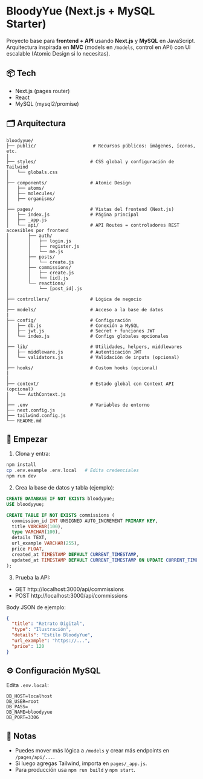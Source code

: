 # BloodyYue (Next.js + MySQL Starter)

Proyecto base para **frontend + API** usando **Next.js** y **MySQL** en JavaScript.
Arquitectura inspirada en **MVC** (models en `/models`, control en API) con UI escalable (Atomic Design si lo necesitas).

## 📦 Tech
- Next.js (pages router)
- React
- MySQL (mysql2/promise)

## 🗂 Arquitectura
```
bloodyyue/
├── public/                     # Recursos públicos: imágenes, íconos, etc.
│
├── styles/                    # CSS global y configuración de Tailwind
│   └── globals.css
│
├── components/                # Atomic Design
│   ├── atoms/
│   ├── molecules/
│   ├── organisms/
│
├── pages/                     # Vistas del frontend (Next.js)
│   ├── index.js               # Página principal
│   ├── _app.js
│   └── api/                   # API Routes = controladores REST accesibles por frontend
│       ├── auth/
│       │   ├── login.js
│       │   ├── register.js
│       │   └── me.js
│       ├── posts/
│       │   └── create.js
│       ├── commissions/
│       │   ├── create.js
│       │   └── [id].js
│       └── reactions/
│           └── [post_id].js
│
├── controllers/               # Lógica de negocio
│
├── models/                    # Acceso a la base de datos
|
├── config/                    # Configuración
│   ├── db.js                  # Conexión a MySQL
│   ├── jwt.js                 # Secret + funciones JWT
│   └── index.js               # Configs globales opcionales
│
├── lib/                       # Utilidades, helpers, middlewares
│   ├── middleware.js          # Autenticación JWT
│   └── validators.js          # Validación de inputs (opcional)
│
├── hooks/                     # Custom hooks (opcional)
|
│
├── context/                   # Estado global con Context API (opcional)
│   └── AuthContext.js
│
├── .env                       # Variables de entorno
├── next.config.js
├── tailwind.config.js
└── README.md

```

## 🚀 Empezar

1. Clona y entra:
```bash
npm install
cp .env.example .env.local   # Edita credenciales
npm run dev
```

2. Crea la base de datos y tabla (ejemplo):
```sql
CREATE DATABASE IF NOT EXISTS bloodyyue;
USE bloodyyue;

CREATE TABLE IF NOT EXISTS commissions (
  commission_id INT UNSIGNED AUTO_INCREMENT PRIMARY KEY,
  title VARCHAR(100),
  type VARCHAR(100),
  details TEXT,
  url_example VARCHAR(255),
  price FLOAT,
  created_at TIMESTAMP DEFAULT CURRENT_TIMESTAMP,
  updated_at TIMESTAMP DEFAULT CURRENT_TIMESTAMP ON UPDATE CURRENT_TIMESTAMP
);
```

3. Prueba la API:
- GET http://localhost:3000/api/commissions
- POST http://localhost:3000/api/commissions

Body JSON de ejemplo:
```json
{
  "title": "Retrato Digital",
  "type": "Ilustración",
  "details": "Estilo BloodyYue",
  "url_example": "https://...",
  "price": 120
}
```

## ⚙️ Configuración MySQL
Edita `.env.local`:
```
DB_HOST=localhost
DB_USER=root
DB_PASS=
DB_NAME=bloodyyue
DB_PORT=3306
```

## 🧩 Notas
- Puedes mover más lógica a `/models` y crear más endpoints en `/pages/api/...`.
- Si luego agregas Tailwind, importa en `pages/_app.js`.
- Para producción usa `npm run build` y `npm start`.
